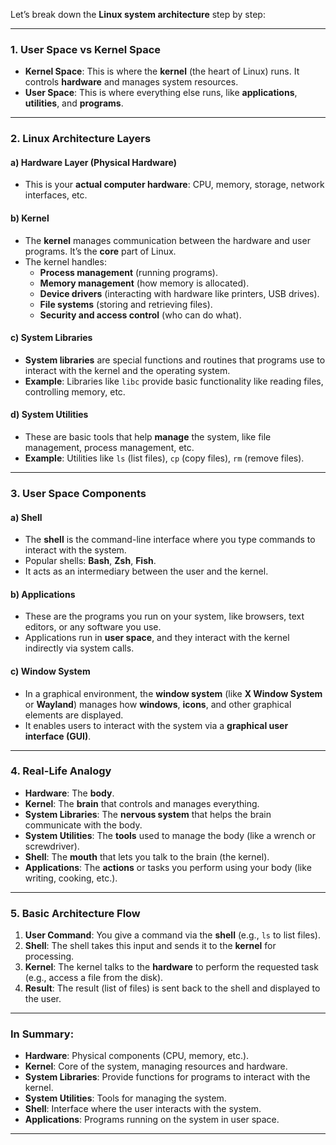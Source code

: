 Let’s break down the **Linux system architecture** step by step:

---

### **1. User Space vs Kernel Space**

- **Kernel Space**: This is where the **kernel** (the heart of Linux) runs. It controls **hardware** and manages system resources.
- **User Space**: This is where everything else runs, like **applications**, **utilities**, and **programs**.

---

### **2. Linux Architecture Layers**

#### **a) Hardware Layer (Physical Hardware)**
- This is your **actual computer hardware**: CPU, memory, storage, network interfaces, etc.
  
#### **b) Kernel**
- The **kernel** manages communication between the hardware and user programs. It’s the **core** part of Linux.
- The kernel handles:
  - **Process management** (running programs).
  - **Memory management** (how memory is allocated).
  - **Device drivers** (interacting with hardware like printers, USB drives).
  - **File systems** (storing and retrieving files).
  - **Security and access control** (who can do what).

#### **c) System Libraries**
- **System libraries** are special functions and routines that programs use to interact with the kernel and the operating system.
- **Example**: Libraries like `libc` provide basic functionality like reading files, controlling memory, etc.

#### **d) System Utilities**
- These are basic tools that help **manage** the system, like file management, process management, etc.
- **Example**: Utilities like `ls` (list files), `cp` (copy files), `rm` (remove files).

---

### **3. User Space Components**

#### **a) Shell**
- The **shell** is the command-line interface where you type commands to interact with the system.
- Popular shells: **Bash**, **Zsh**, **Fish**.
- It acts as an intermediary between the user and the kernel.

#### **b) Applications**
- These are the programs you run on your system, like browsers, text editors, or any software you use.
- Applications run in **user space**, and they interact with the kernel indirectly via system calls.

#### **c) Window System**
- In a graphical environment, the **window system** (like **X Window System** or **Wayland**) manages how **windows**, **icons**, and other graphical elements are displayed.
- It enables users to interact with the system via a **graphical user interface (GUI)**.

---

### **4. Real-Life Analogy**

- **Hardware**: The **body**.
- **Kernel**: The **brain** that controls and manages everything.
- **System Libraries**: The **nervous system** that helps the brain communicate with the body.
- **System Utilities**: The **tools** used to manage the body (like a wrench or screwdriver).
- **Shell**: The **mouth** that lets you talk to the brain (the kernel).
- **Applications**: The **actions** or tasks you perform using your body (like writing, cooking, etc.).

---

### **5. Basic Architecture Flow**
1. **User Command**: You give a command via the **shell** (e.g., `ls` to list files).
2. **Shell**: The shell takes this input and sends it to the **kernel** for processing.
3. **Kernel**: The kernel talks to the **hardware** to perform the requested task (e.g., access a file from the disk).
4. **Result**: The result (list of files) is sent back to the shell and displayed to the user.

---

### **In Summary**:

- **Hardware**: Physical components (CPU, memory, etc.).
- **Kernel**: Core of the system, managing resources and hardware.
- **System Libraries**: Provide functions for programs to interact with the kernel.
- **System Utilities**: Tools for managing the system.
- **Shell**: Interface where the user interacts with the system.
- **Applications**: Programs running on the system in user space.

---